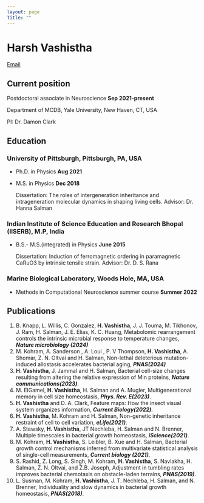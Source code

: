 ```yaml
---
layout: page
Title: ""
---
```


# Harsh Vashistha

[Email](mailto:harsh.vashistha@yale.edu)

## Current position
Postdoctoral associate in Neuroscience **Sep 2021-present**

Department of MCDB,  Yale University,  New Haven,  CT,  USA

PI: Dr. Damon Clark

## Education

### University of Pittsburgh, Pittsburgh, PA, USA  
- Ph.D. in Physics **Aug 2021**
- M.S. in Physics **Dec 2018**
  
  Dissertation: The roles of intergeneration inheritance and intrageneration molecular dynamics in shaping living cells.
  Advisor: Dr. Hanna Salman

### Indian Institute of Science Education and Research Bhopal (IISERB), M.P, India 
- B.S.- M.S.(integrated) in Physics **June 2015**
  
  Dissertation: Induction of ferromagnetic ordering in paramagnetic CaRuO3 by intrinsic tensile strain.
  Advisor: Dr. D. S. Rana

### Marine Biological Laboratory, Woods Hole, MA, USA 
- Methods in Computational Neuroscience summer course **Summer 2022**

## Publications
1. B. Knapp, L. Willis, C. Gonzalez, **H. Vashistha**, J. J. Touma, M. Tikhonov, J. Ram, H. Salman, J. E. Elias, K. C. Huang, Metabolomic rearrangement controls the intrinsic microbial response to temperature changes, ***Nature microbiology (2024)***
2. M. Kohram, A. Sanderson , A. Loui , P. V Thompson, **H. Vashistha**, A. Shomar, Z. N. Oltvai and H. Salman, Non-lethal deleterious mutation-induced allostasis accelerates bacterial aging, ***PNAS(2024)***
3. **H. Vashistha**, J. Jammal and H. Salman,  Bacterial cell-size changes resulting from altering the relative expression of Min proteins, ***Nature communications(2023)***.
4. M. ElGamel, **H. Vashistha**, H. Salman and A. Mugler, Multigenerational memory in cell size homeostasis, ***Phys. Rev. E(2023)***.
5. **H. Vashistha** and D. A. Clark, Feature maps: How the insect visual system organizes information, ***Current Biology(2022)***.
6. **H. Vashistha**, M. Kohram and H. Salman, Non-genetic inheritance restraint of cell to cell variation, ***eLife(2021)***.
7. A. Stawsky, **H. Vashistha**, JT Nechleba, H. Salman and N. Brenner, Multiple timescales in bacterial growth homeostasis, ***iScience(2021)***.
8. M. Kohram, **H. Vashistha**, S. Leibler, B. Xue and H. Salman, Bacterial growth control mechanisms inferred from multivariate statistical analysis of single-cell measurements, ***Current biology (2021)***.
9. S. Rashid, Z. Long, S. Singh, M. Kohram, **H. Vashistha**, S. Navlakha, H. Salman, Z. N. Oltvai, and Z.B. Joseph, Adjustment in tumbling rates improves bacterial chemotaxis on obstacle-laden terrains, ***PNAS(2019)***.
10. L. Susman, M. Kohram, **H. Vashistha**, J. T. Nechleba, H. Salman, and N. Brenner, Individuality and slow dynamics in bacterial growth homeostasis, ***PNAS(2018)***.

